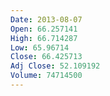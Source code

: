 ```yaml
---
Date: 2013-08-07
Open: 66.257141
High: 66.714287
Low: 65.96714
Close: 66.425713
Adj Close: 52.109192
Volume: 74714500
---
```

